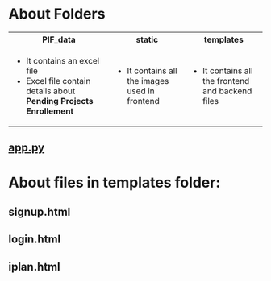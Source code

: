# About Folders
<table>
<tr>
<th>PIF_data</th>
<th>static</th>
<th>templates</th>
</tr>
<tr>
    <td>
    <ul>
    <li>It contains an excel file</li>
    <li>Excel file contain details about <b>Pending Projects Enrollement</b></li>
    </ul>
    </td>
    <td>
    <ul>
    <li>It contains all the images used in frontend</li>
    </ul>
    </td>
    <td>
    <ul>
    <li>It contains all the frontend and backend files</li>
    </ul>
    </td>
</tr>
</table>

## <u>app.py</u>

# About files in templates folder:
## signup.html
## login.html
## iplan.html 
